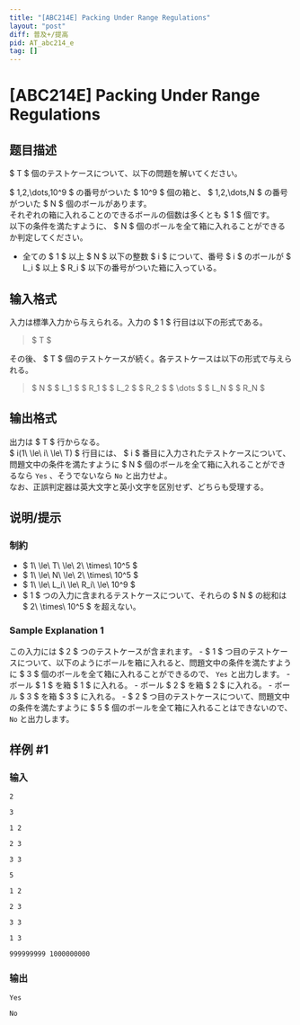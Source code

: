 ```yaml
---
title: "[ABC214E] Packing Under Range Regulations"
layout: "post"
diff: 普及+/提高
pid: AT_abc214_e
tag: []
---
```


# [ABC214E] Packing Under Range Regulations

## 题目描述

[problemUrl]: https://atcoder.jp/contests/abc214/tasks/abc214_e

$ T $ 個のテストケースについて、以下の問題を解いてください。

$ 1,2,\dots,10^9 $ の番号がついた $ 10^9 $ 個の箱と、 $ 1,2,\dots,N $ の番号がついた $ N $ 個のボールがあります。  
 それぞれの箱に入れることのできるボールの個数は多くとも $ 1 $ 個です。  
 以下の条件を満たすように、 $ N $ 個のボールを全て箱に入れることができるか判定してください。

- 全ての $ 1 $ 以上 $ N $ 以下の整数 $ i $ について、番号 $ i $ のボールが $ L_i $ 以上 $ R_i $ 以下の番号がついた箱に入っている。

## 输入格式

入力は標準入力から与えられる。入力の $ 1 $ 行目は以下の形式である。

> $ T $

その後、 $ T $ 個のテストケースが続く。各テストケースは以下の形式で与えられる。

> $ N $ $ L_1 $ $ R_1 $ $ L_2 $ $ R_2 $ $ \dots $ $ L_N $ $ R_N $

## 输出格式

出力は $ T $ 行からなる。  
 $ i(1\ \le\ i\ \le\ T) $ 行目には、 $ i $ 番目に入力されたテストケースについて、問題文中の条件を満たすように $ N $ 個のボールを全て箱に入れることができるなら `Yes` 、そうでないなら `No` と出力せよ。  
 なお、正誤判定器は英大文字と英小文字を区別せず、どちらも受理する。

## 说明/提示

### 制約

- $ 1\ \le\ T\ \le\ 2\ \times\ 10^5 $
- $ 1\ \le\ N\ \le\ 2\ \times\ 10^5 $
- $ 1\ \le\ L_i\ \le\ R_i\ \le\ 10^9 $
- $ 1 $ つの入力に含まれるテストケースについて、それらの $ N $ の総和は $ 2\ \times\ 10^5 $ を超えない。

### Sample Explanation 1

この入力には $ 2 $ つのテストケースが含まれます。 - $ 1 $ つ目のテストケースについて、以下のようにボールを箱に入れると、問題文中の条件を満たすように $ 3 $ 個のボールを全て箱に入れることができるので、 `Yes` と出力します。 - ボール $ 1 $ を箱 $ 1 $ に入れる。 - ボール $ 2 $ を箱 $ 2 $ に入れる。 - ボール $ 3 $ を箱 $ 3 $ に入れる。 - $ 2 $ つ目のテストケースについて、問題文中の条件を満たすように $ 5 $ 個のボールを全て箱に入れることはできないので、 `No` と出力します。

## 样例 #1

### 输入

```
2
3
1 2
2 3
3 3
5
1 2
2 3
3 3
1 3
999999999 1000000000
```

### 输出

```
Yes
No
```

